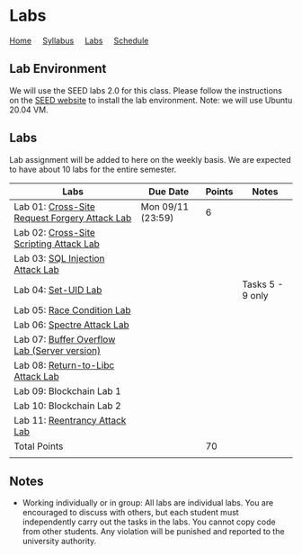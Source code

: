 # Labs

[Home](./index.md) &nbsp;&nbsp;&nbsp; [Syllabus](./syllabus.md)  &nbsp;&nbsp;&nbsp; [Labs](./labs.md) &nbsp;&nbsp;&nbsp; [Schedule](./schedule.md)

## Lab Environment

We will use the SEED labs 2.0 for this class. Please follow the instructions
on the [SEED website](https://seedsecuritylabs.org/labsetup.html) to install
the lab environment. Note: we will use Ubuntu 20.04 VM.

## Labs

Lab assignment will be added to here on the weekly basis. We are expected to have 
about 10 labs for the entire semester. 


| Labs   | Due Date | Points | Notes |
| ---    | ---      | ---    | ---   |
| Lab 01: [Cross-Site Request Forgery Attack Lab](https://seedsecuritylabs.org/Labs_20.04/Web/Web_CSRF_Elgg/) | Mon 09/11 (23:59) | 6 |
| Lab 02: [Cross-Site Scripting Attack Lab](https://seedsecuritylabs.org/Labs_20.04/Web/Web_XSS_Elgg/) |  |   |
| Lab 03: [SQL Injection Attack Lab](https://seedsecuritylabs.org/Labs_20.04/Web/Web_SQL_Injection/) |  |   |
| Lab 04: [Set-UID Lab](https://seedsecuritylabs.org/Labs_20.04/Software/Environment_Variable_and_SetUID/) |  |   | Tasks 5 - 9 only
| Lab 05: [Race Condition Lab](https://seedsecuritylabs.org/Labs_20.04/Software/Race_Condition/) |  |   |
| Lab 06: [Spectre Attack Lab](https://seedsecuritylabs.org/Labs_20.04/System/Spectre_Attack/) |  |   |
| Lab 07: [Buffer Overflow Lab (Server version)](https://seedsecuritylabs.org/Labs_20.04/Software/Buffer_Overflow_Server/) |  |   |
| Lab 08: [Return-to-Libc Attack Lab](https://seedsecuritylabs.org/Labs_20.04/Software/Return_to_Libc/) | |   |
| Lab 09: Blockchain Lab 1  | |   |
| Lab 10: Blockchain Lab 2  | |   |
| Lab 11: [Reentrancy Attack Lab](https://seedsecuritylabs.org/Labs_20.04/Blockchain/Reentrancy_Attack/) | |   |
| Total Points |   | 70 |
|  |   ||

## Notes

 - Working individually or in group: All labs are individual labs. You are 
   encouraged to discuss with others, but each student must independently
   carry out the tasks in the labs. You cannot copy code from other students.
   Any violation will be punished and reported to the university authority.



